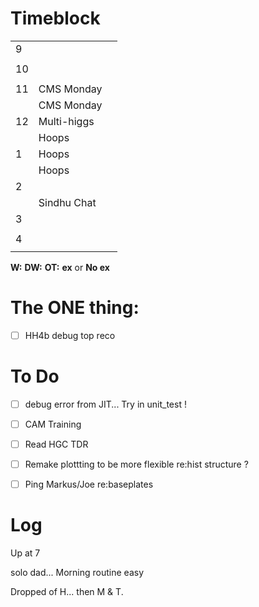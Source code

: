 # Timeblock

|     |              |     |
| --- | ------------ | --- |
| 9   |              |     |
|     |              |     |
| 10  |              |     |
|     |              |     |
| 11  | CMS Monday   |     |
|     | CMS Monday   |     |
| 12  | Multi-higgs  |     |
|     | Hoops        |     |
| 1   | Hoops        |     |
|     | Hoops        |     |
| 2   |              |     |
|     | Sindhu Chat  |     |
| 3   |              |     |
|     |              |     |
| 4   |              |     |
|     |              |     |

**W:**
**DW:**
**OT:**
**ex** or **No ex**

# The ONE thing: 
- [ ] HH4b debug top reco


# To Do
- [ ] debug error from JIT... Try in unit_test ! 
- [ ] CAM Training
- [ ] Read HGC TDR
- [ ] Remake plottting to be more flexible re:hist structure ? 
- [ ] Ping Markus/Joe re:baseplates


# Log

Up at 7 

solo dad... Morning routine easy

Dropped of H... then M & T. 

